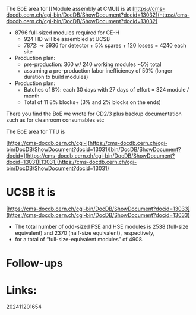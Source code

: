 
The BoE area for [[Module assembly at CMU]] is at
[https://cms-docdb.cern.ch/cgi-bin/DocDB/ShowDocument?docid=13032](https://cms-docdb.cern.ch/cgi-bin/DocDB/ShowDocument?docid=13032)

- 8796 full-sized modules required for CE-H
	- 924 HD will be assembled at UCSB
	- 7872: => 3936 for detector + 5% spares + 120 losses = 4240 each site
- Production plan: 
	- pre-production: 360 w/ 240 working modules ~5% total
	- assuming a pre-production labor inefficiency of 50% (longer duration to build modules)
- Production plan:
	-  Batches of 8%: each 30 days with 27 days of effort = 324 module / month
	- Total of 11 8% blocks+ (3%  and 2% blocks on the ends)

There you find the BoE we wrote for CD2/3 plus backup documentation such as for cleanroom consumables etc

The BoE area for TTU is

[https://cms-docdb.cern.ch/cgi-](https://cms-docdb.cern.ch/cgi-bin/DocDB/ShowDocument?docid=13031)[bin/DocDB/ShowDocument?docid=](https://cms-docdb.cern.ch/cgi-bin/DocDB/ShowDocument?docid=13031)[13031](https://cms-docdb.cern.ch/cgi-bin/DocDB/ShowDocument?docid=13031)

# UCSB it is

[https://cms-docdb.cern.ch/cgi-bin/DocDB/ShowDocument?docid=13033](https://cms-docdb.cern.ch/cgi-bin/DocDB/ShowDocument?docid=13033)

- The total number of odd-sized FSE and HSE modules is 2538 (full-size equivalent) and 2370 (half-size equivalent), respectively,
- for a total of “full-size-equivalent modules” of 4908.


# Follow-ups


# Links: 



202411201654
